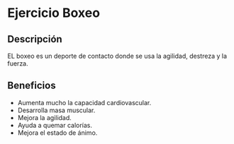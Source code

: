 # Ejercicio Boxeo

## Descripción
EL boxeo es un deporte de contacto donde se usa la agilidad, destreza y la fuerza.

## Beneficios
- Aumenta mucho la capacidad cardiovascular.
- Desarrolla masa muscular.
- Mejora la agilidad.
- Ayuda a quemar calorías.
- Mejora el estado de ánimo.